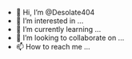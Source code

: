 - 👋 Hi, I’m @Desolate404
- 👀 I’m interested in ...
- 🌱 I’m currently learning ...
- 💞️ I’m looking to collaborate on ...
- 📫 How to reach me ...

<!---
Desolate404/Desolate404 is a ✨ special ✨ repository because its `README.md` (this file) appears on your GitHub profile.
You can click the Preview link to take a look at your changes.
--->

